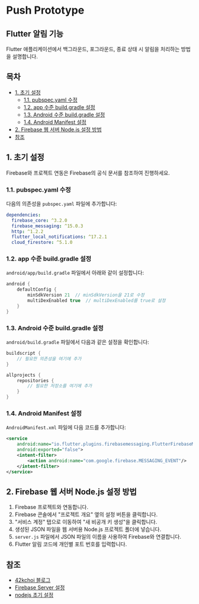 
# Push Prototype

## Flutter 알림 기능

Flutter 애플리케이션에서 백그라운드, 포그라운드, 종료 상태 시 알림을 처리하는 방법을 설명합니다.

## 목차
- [1. 초기 설정](#1-초기-설정)
  - [1.1. pubspec.yaml 수정](#11-pubspecyaml-수정)
  - [1.2. app 수준 build.gradle 설정](#12-app-수준-buildgradle-설정)
  - [1.3. Android 수준 build.gradle 설정](#13-android-수준-buildgradle-설정)
  - [1.4. Android Manifest 설정](#14-android-manifest-설정)
- [2. Firebase 웹 서버 Node.js 설정 방법](#2-firebase-웹-서버-nodejs-설정-방법)
- [참조](#참조)

## 1. 초기 설정

Firebase와 프로젝트 연동은 Firebase의 공식 문서를 참조하여 진행하세요.

### 1.1. pubspec.yaml 수정

다음의 의존성을 `pubspec.yaml` 파일에 추가합니다:

```yaml
dependencies:
  firebase_core: ^3.2.0 
  firebase_messaging: ^15.0.3
  http: ^1.2.2
  flutter_local_notifications: ^17.2.1
  cloud_firestore: ^5.1.0
```

### 1.2. app 수준 build.gradle 설정

`android/app/build.gradle` 파일에서 아래와 같이 설정합니다:

``` gradle
android {
    defaultConfig {
        minSdkVersion 21  // minSdkVersion을 21로 수정
        multiDexEnabled true  // multiDexEnabled를 true로 설정
    }
}
```

### 1.3. Android 수준 build.gradle 설정

`android/build.gradle` 파일에서 다음과 같은 설정을 확인합니다:

```gradle
buildscript {
    // 필요한 의존성을 여기에 추가
}

allprojects {
    repositories {
        // 필요한 저장소를 여기에 추가
    }
}
```

### 1.4. Android Manifest 설정

`AndroidManifest.xml` 파일에 다음 코드를 추가합니다:

```xml
<service
    android:name="io.flutter.plugins.firebasemessaging.FlutterFirebaseMessagingService"
    android:exported="false">
    <intent-filter>
        <action android:name="com.google.firebase.MESSAGING_EVENT"/>
    </intent-filter>
</service>
```

## 2. Firebase 웹 서버 Node.js 설정 방법

1. Firebase 프로젝트와 연동합니다.
2. Firebase 콘솔에서 "프로젝트 개요" 옆의 설정 버튼을 클릭합니다.
3. "서비스 계정" 탭으로 이동하여 "새 비공개 키 생성"을 클릭합니다.
4. 생성된 JSON 파일을 웹 서버용 Node.js 프로젝트 폴더에 넣습니다.
5. `server.js` 파일에서 JSON 파일의 이름을 사용하여 Firebase와 연결합니다.
6. Flutter 알림 코드에 개인별 포트 번호를 입력합니다.

## 참조

- [42kchoi 블로그](https://42kchoi.tistory.com/356)
- [Firebase Server 설정](https://tech.junhabaek.net/백엔드-서버-아키텍처-presentation-layer-3-응답-유형에-따른-variation-2-push-notification-1eacb4df4a7e)
- [nodejs 초기 설정](https://dev-vlog200ok.tistory.com/32) 

```

